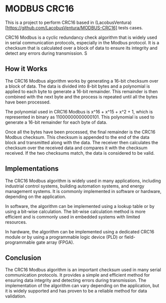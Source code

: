 # MODBUS CRC16

This is a project to perform CRC16 based in (LacobusVentura) [https://github.com/LacobusVentura/MODBUS-CRC16] tests cases.

CRC16 Modbus is a cyclic redundancy check algorithm that is widely used in serial communication protocols, especially in the Modbus protocol. It is a checksum that is calculated over a block of data to ensure its integrity and detect any errors during transmission.
S
## How it Works
The CRC16 Modbus algorithm works by generating a 16-bit checksum over a block of data. The data is divided into 8-bit bytes and a polynomial is applied to each byte to generate a 16-bit remainder. This remainder is then combined with the next byte and the process is repeated until all the bytes have been processed.

The polynomial used in CRC16 Modbus is x^16 + x^15 + x^2 + 1, which is represented in binary as 11000000000000101. This polynomial is used to generate a 16-bit remainder for each byte of data.

Once all the bytes have been processed, the final remainder is the CRC16 Modbus checksum. This checksum is appended to the end of the data block and transmitted along with the data. The receiver then calculates the checksum over the received data and compares it with the checksum received. If the two checksums match, the data is considered to be valid.

## Implementations
The CRC16 Modbus algorithm is widely used in many applications, including industrial control systems, building automation systems, and energy management systems. It is commonly implemented in software or hardware, depending on the application.

In software, the algorithm can be implemented using a lookup table or by using a bit-wise calculation. The bit-wise calculation method is more efficient and is commonly used in embedded systems with limited resources.

In hardware, the algorithm can be implemented using a dedicated CRC16 module or by using a programmable logic device (PLD) or field-programmable gate array (FPGA).

## Conclusion
The CRC16 Modbus algorithm is an important checksum used in many serial communication protocols. It provides a simple and efficient method for ensuring data integrity and detecting errors during transmission. The implementation of the algorithm can vary depending on the application, but it is widely supported and has proven to be a reliable method for data validation.
